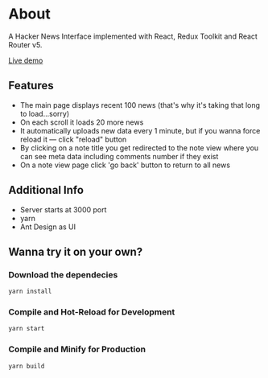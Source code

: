 # About

A Hacker News Interface implemented with React, Redux Toolkit and React Router v5.

[Live demo](https://hellagirrl.github.io/hacker-news-app/)

## Features

- The main page displays recent 100 news (that's why it's taking that long to load...sorry)
- On each scroll it loads 20 more news
- It automatically uploads new data every 1 minute, but if you wanna force reload it — click "reload" button
- By clicking on a note title you get redirected to the note view where you can see meta data including comments number if they exist
- On a note view page click 'go back' button to return to all news

## Additional Info

- Server starts at 3000 port
- yarn
- Ant Design as UI

## Wanna try it on your own?

### Download the dependecies

```sh
yarn install
```

### Compile and Hot-Reload for Development

```sh
yarn start
```

### Compile and Minify for Production

```sh
yarn build
```
